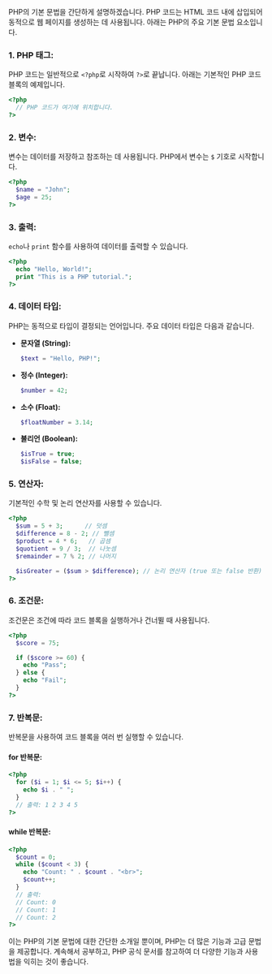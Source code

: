 PHP의 기본 문법을 간단하게 설명하겠습니다. PHP 코드는 HTML 코드 내에 삽입되어 동적으로 웹 페이지를 생성하는 데 사용됩니다. 아래는 PHP의 주요 기본 문법 요소입니다.

### 1. PHP 태그:

PHP 코드는 일반적으로 `<?php`로 시작하여 `?>`로 끝납니다. 아래는 기본적인 PHP 코드 블록의 예제입니다.

```php
<?php
  // PHP 코드가 여기에 위치합니다.
?>
```

### 2. 변수:

변수는 데이터를 저장하고 참조하는 데 사용됩니다. PHP에서 변수는 `$` 기호로 시작합니다.

```php
<?php
  $name = "John";
  $age = 25;
?>
```

### 3. 출력:

`echo`나 `print` 함수를 사용하여 데이터를 출력할 수 있습니다.

```php
<?php
  echo "Hello, World!";
  print "This is a PHP tutorial.";
?>
```

### 4. 데이터 타입:

PHP는 동적으로 타입이 결정되는 언어입니다. 주요 데이터 타입은 다음과 같습니다.

- **문자열 (String):**
  ```php
  $text = "Hello, PHP!";
  ```

- **정수 (Integer):**
  ```php
  $number = 42;
  ```

- **소수 (Float):**
  ```php
  $floatNumber = 3.14;
  ```

- **불리언 (Boolean):**
  ```php
  $isTrue = true;
  $isFalse = false;
  ```

### 5. 연산자:

기본적인 수학 및 논리 연산자를 사용할 수 있습니다.

```php
<?php
  $sum = 5 + 3;      // 덧셈
  $difference = 8 - 2; // 뺄셈
  $product = 4 * 6;   // 곱셈
  $quotient = 9 / 3;  // 나눗셈
  $remainder = 7 % 2; // 나머지

  $isGreater = ($sum > $difference); // 논리 연산자 (true 또는 false 반환)
?>
```

### 6. 조건문:

조건문은 조건에 따라 코드 블록을 실행하거나 건너뛸 때 사용됩니다.

```php
<?php
  $score = 75;

  if ($score >= 60) {
    echo "Pass";
  } else {
    echo "Fail";
  }
?>
```

### 7. 반복문:

반복문을 사용하여 코드 블록을 여러 번 실행할 수 있습니다.

#### for 반복문:

```php
<?php
  for ($i = 1; $i <= 5; $i++) {
    echo $i . " ";
  }
  // 출력: 1 2 3 4 5
?>
```

#### while 반복문:

```php
<?php
  $count = 0;
  while ($count < 3) {
    echo "Count: " . $count . "<br>";
    $count++;
  }
  // 출력:
  // Count: 0
  // Count: 1
  // Count: 2
?>
```

이는 PHP의 기본 문법에 대한 간단한 소개일 뿐이며, PHP는 더 많은 기능과 고급 문법을 제공합니다. 계속해서 공부하고, PHP 공식 문서를 참고하여 더 다양한 기능과 사용법을 익히는 것이 좋습니다.
